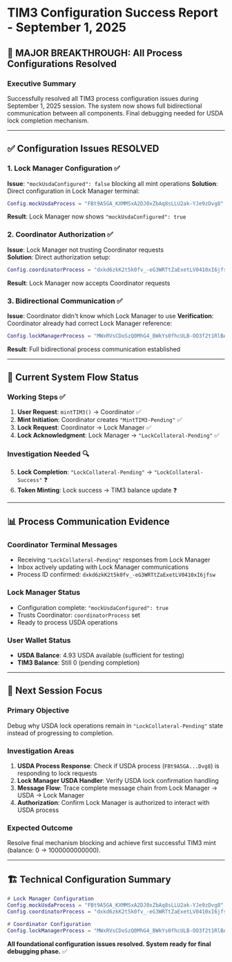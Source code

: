 # TIM3 Configuration Success Report - September 1, 2025

## 🎉 MAJOR BREAKTHROUGH: All Process Configurations Resolved

### Executive Summary
Successfully resolved all TIM3 process configuration issues during September 1, 2025 session. The system now shows full bidirectional communication between all components. Final debugging needed for USDA lock completion mechanism.

---

## ✅ Configuration Issues RESOLVED

### 1. Lock Manager Configuration ✅ 
**Issue**: `"mockUsdaConfigured": false` blocking all mint operations
**Solution**: Direct configuration in Lock Manager terminal:
```lua
Config.mockUsdaProcess = "FBt9A5GA_KXMMSxA2DJ0xZbAq8sLLU2ak-YJe9zDvg8"
```
**Result**: Lock Manager now shows `"mockUsdaConfigured": true`

### 2. Coordinator Authorization ✅
**Issue**: Lock Manager not trusting Coordinator requests  
**Solution**: Direct authorization setup:
```lua
Config.coordinatorProcess = "dxkd6zkK2t5k0fv_-eG3WRTtZaExetLV0410xI6jfsw"
```
**Result**: Lock Manager now accepts Coordinator requests

### 3. Bidirectional Communication ✅
**Issue**: Coordinator didn't know which Lock Manager to use
**Verification**: Coordinator already had correct Lock Manager reference:
```lua
Config.lockManagerProcess = "MWxRVsCDoSzQ0MhG4_BWkYs0fhcULB-OO3f2t1RlBAs"
```
**Result**: Full bidirectional process communication established

---

## 🔄 Current System Flow Status

### Working Steps ✅
1. **User Request**: `mintTIM3()` → Coordinator ✅
2. **Mint Initiation**: Coordinator creates `"MintTIM3-Pending"` ✅
3. **Lock Request**: Coordinator → Lock Manager ✅
4. **Lock Acknowledgment**: Lock Manager → `"LockCollateral-Pending"` ✅

### Investigation Needed 🔍
5. **Lock Completion**: `"LockCollateral-Pending"` → `"LockCollateral-Success"` ❓
6. **Token Minting**: Lock success → TIM3 balance update ❓

---

## 📊 Process Communication Evidence

### Coordinator Terminal Messages
- Receiving `"LockCollateral-Pending"` responses from Lock Manager
- Inbox actively updating with Lock Manager communications
- Process ID confirmed: `dxkd6zkK2t5k0fv_-eG3WRTtZaExetLV0410xI6jfsw`

### Lock Manager Status
- Configuration complete: `"mockUsdaConfigured": true`
- Trusts Coordinator: `coordinatorProcess` set
- Ready to process USDA operations

### User Wallet Status  
- **USDA Balance**: 4.93 USDA available (sufficient for testing)
- **TIM3 Balance**: Still 0 (pending completion)

---

## 🎯 Next Session Focus

### Primary Objective
Debug why USDA lock operations remain in `"LockCollateral-Pending"` state instead of progressing to completion.

### Investigation Areas
1. **USDA Process Response**: Check if USDA process (`FBt9A5GA...Dvg8`) is responding to lock requests
2. **Lock Manager USDA Handler**: Verify USDA lock confirmation handling
3. **Message Flow**: Trace complete message chain from Lock Manager → USDA → Lock Manager
4. **Authorization**: Confirm Lock Manager is authorized to interact with USDA process

### Expected Outcome
Resolve final mechanism blocking and achieve first successful TIM3 mint (balance: 0 → 1000000000000).

---

## 🏗️ Technical Configuration Summary

```lua
# Lock Manager Configuration
Config.mockUsdaProcess = "FBt9A5GA_KXMMSxA2DJ0xZbAq8sLLU2ak-YJe9zDvg8"
Config.coordinatorProcess = "dxkd6zkK2t5k0fv_-eG3WRTtZaExetLV0410xI6jfsw"

# Coordinator Configuration  
Config.lockManagerProcess = "MWxRVsCDoSzQ0MhG4_BWkYs0fhcULB-OO3f2t1RlBAs"
```

**All foundational configuration issues resolved. System ready for final debugging phase.** ✅